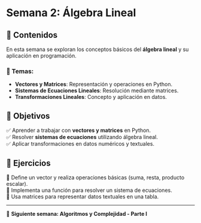 # Semana 2: Álgebra Lineal

## 📌 Contenidos  
En esta semana se exploran los conceptos básicos del **álgebra lineal** y su aplicación en programación.

### 📖 Temas:
- **Vectores y Matrices**: Representación y operaciones en Python.
- **Sistemas de Ecuaciones Lineales**: Resolución mediante matrices.
- **Transformaciones Lineales**: Concepto y aplicación en datos.

## 🎯 **Objetivos**  
✅ Aprender a trabajar con **vectores y matrices** en Python.  
✅ Resolver **sistemas de ecuaciones** utilizando álgebra lineal.  
✅ Aplicar transformaciones en datos numéricos y textuales.  

## 📌 **Ejercicios**  
📝 Define un vector y realiza operaciones básicas (suma, resta, producto escalar).  
📝 Implementa una función para resolver un sistema de ecuaciones.  
📝 Usa matrices para representar datos textuales en una tabla.  

---

📌 **Siguiente semana: Algoritmos y Complejidad - Parte I**  
 
